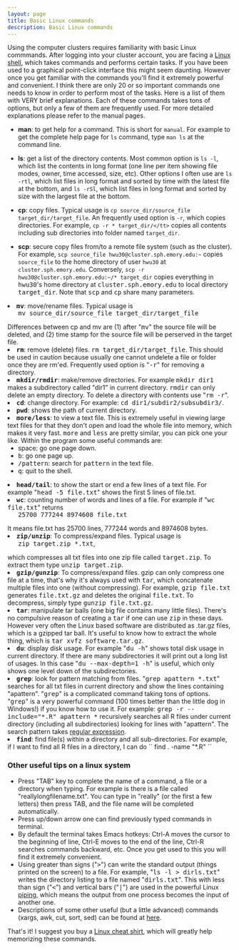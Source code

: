 ```yaml
---
layout: page
title: Basic Linux commands
description: Basic Linux commands
---
```


Using the computer clusters requires familiarity with basic Linux commmands. 
After logging into your cluster account, you are facing a 
<a href="http://en.wikipedia.org/wiki/Unix_shell">Linux shell</a>, 
which takes commands and performs certain tasks. 
If you have been used to a graphical point-click interface this might seem daunting.
However once you get familiar with the commands you'll find it
extremely powerful and convenient. I think there are only 
20 or so important commands one needs to know in order to perform
most of the tasks. Here is a list of them with VERY brief explanations.
Each of these commands takes tons of options, but only
a few of them are frequently used. For more detailed 
explanations please refer to the manual pages. 

- **man**: to get help for a command. This is short for `manual`.
For example to get the complete help page for `ls` command, type
`man ls` at the command line. 

- **ls**: get a list of the directory contents. Most common option is `ls -l`, which list the contents in long format 
(one line per item showing file modes, owner, time accessed, size, etc). 
Other options I often use are `ls -rtl`, which list files in 
long format and sorted by time 
with the latest file at the bottom, and `ls -rSl`, 
which list files in long format and sorted by size with the largest file at the bottom. 

- **cp**: copy files. Typical usage is 
`cp source_dir/source_file target_dir/target_file`.
An frequently used option is `-r`, which copies 
directories. For example, 
`cp -r * target_dir/</tt>` copies all contents including 
sub directories into folder named `target_dir`.


- **scp**: secure copy files from/to a remote file system (such as the cluster).
For example, 
``scp source_file hwu30@cluster.sph.emory.edu:~``
copies `source_file` to the home directory of user `hwu30` at 
`cluster.sph.emory.edu`. Conversely, 
``scp -r hwu30@cluster.sph.emory.edu:~/* target_dir``
copies everything in <tt>hwu30</tt>'s home directory at 
<tt>cluster.sph.emory.edu</tt> to local directory <tt>target_dir</tt>.
Note that <tt>scp</tt> and <tt>cp</tt> share many parameters.

<li><b><tt>mv</tt></b>: move/rename files. 
Typical usage is 
<ul><tt>mv source_dir/source_file target_dir/target_file</tt></ul>
Differences between cp and mv are (1) after "<tt>mv</tt>" the source file will 
be deleted, and (2) time stamp for the source file will be perserved 
in the target file.

<li><b><tt>rm</tt></b>: remove (delete) files. <tt>rm target_dir/target_file</tt>.
This should be used in caution because usually one cannot undelete a file or folder
once they are rm'ed. Frequently used option is "<tt>-r</tt>" for removing a directory. 

<li><b><tt>mkdir/rmdir</tt></b>: make/remove directories. For example 
<tt>mkdir dir1</tt> makes a subdirectory called "dir1" in current directory.
<tt>rmdir</tt> can only delete an empty directory. 
To delete a directory with contents use "<tt>rm -r</tt>".

<li><b><tt>cd</tt></b>: change directory. For example: <tt>cd dir1/subdir2/subsubdir3/</tt>.

<li><b><tt>pwd</tt></b>: shows the path of current directory.

<li><b><tt>more/less</tt></b>: to view a text file. This is extremely useful in viewing
large text files for that they don't open and load the whole file into memory,
which makes it very fast. <tt>more</tt> and <tt>less</tt> are pretty similar, 
you can pick one your like. Within the program some useful commands are:
<ul>
<li>space: go one page down.
<li><tt>b</tt>: go one page up.
<li><tt>/pattern</tt>: search for <tt>pattern</tt> in the text file.
<li><tt>q</tt>: quit to the shell.
</ul>


<li><b><tt>head/tail</tt></b>: to show the start or end a few lines of a text file. 
For example "<tt>head -5 file.txt</tt>" shows the first 5 lines of file.txt.

<li><b><tt>wc</tt></b>: counting number of words and lines of a file. 
For example if "<tt>wc file.txt</tt>" returns 
<ul><tt>25700  777244 8974608 file.txt</tt></ul>
It means file.txt has 25700 lines, 777244 words and 8974608 bytes.

<li><b><tt>zip/unzip</tt></b>: To compress/expand files. 
Typical usage is 
<ul><tt>zip target.zip *.txt</tt>,</ul> 
which compresses all txt files into one zip file called <tt>target.zip</tt>.
To extract them type <tt>unzip target.zip</tt>.

<li><b><tt>gzip/gunzip</tt></b>: To compress/expand files. 
gzip can only compress one file at a time, that's why 
it's always used with <tt>tar</tt>, which concatenate multiple files 
into one (without compressing). For example, 
<tt>gzip file.txt</tt> generates <tt>file.txt.gz</tt> and deletes 
the original <tt>file.txt</tt>. To decompress, simply
type <tt>gunzip file.txt.gz</tt>. 

<li><b><tt>tar</tt></b>: manipulate tar balls (one big file contains many little files).
There's no compulsive reason of creating a <tt>tar</tt> if one can use <tt>zip</tt>
in these days. However very often the Linux based software are distributed as .tar.gz
files, which is a gzipped tar ball. It's useful to know how to extract the whole thing,
which is <tt>tar xvfz software.tar.gz</tt>. 

<li><b><tt>du</tt></b>: display disk usage. For example 
"<tt>du -h</tt>" shows total disk usage in current directory. 
If there are many subdirectories it will print out a long list 
of usages. In this case "<tt>du --max-depth=1 -h</tt>"
is useful, which only shows one level down of the subdirectories.

<li><b><tt>grep</tt></b>: look for pattern matching from files. 
"<tt>grep apattern *.txt</tt>" searches for all txt files in current directory
and show the lines containing "apattern". 
"<tt>grep</tt>" is a complicated command taking tons of options. 
"<tt>grep</tt>" is a  very powerful command (100 times better than the little dog in Windows!)
if you know how to use it. For example:
<tt>grep -r --include="*.R" apattern *</tt> recursively searches all R files 
under current directory (including all subdirectories) looking for lines with "apattern". 
The search pattern takes 
<a href="http://en.wikipedia.org/wiki/Regular_expression">
regular expression</a>.

<li><b><tt>find</tt></b>: find file(s) within a directory and all sub-directories. For example, if I want to find all R files in a directory, I can do
``
find . -name "*.R"
``

</ol>


### Other useful tips on a linux system
<ul>
<li>Press "TAB" key to complete the name of a command, a file or a directory when typing. 
For example is there is a file called "reallylongfilename.txt". You can type in "really"
(or the first a few letters) then press TAB, and the file name will be completed automatically.
<li>Press up/down arrow one can find previously typed commands in terminal.
<li>By default the terminal takes Emacs hotkeys: Ctrl-A moves the cursor  to the beginning of line, 
Ctrl-E moves to the end of the line, Ctrl-R searches commands backward, etc. Once you get used to
this you will find it extremely convenient. 
<li>Using greater than signs ("<tt>></tt>") can write the standard output 
(things printed on the screen) to a file. 
For example, "<tt>ls -l > dirls.txt</tt>" writes the directory listing to
a file named "<tt>dirls.txt</tt>".
This with less than sign ("<tt><</tt>") and vertical bars ("<tt>|</tt>")
are used in the powerful Linux 
<a href="http://en.wikipedia.org/wiki/Redirection_(computing)#Piping">piping</a>,
which means the output from one process becomes the input of another one. 
<li>Descriptions of some other useful (but a little advanced) commands 
(xargs, awk, cut, sort, sed) can be found at 
<a href="http://lh3lh3.users.sourceforge.net/biounix.shtml">here</a>.
</ul>

That's it! I suggest you buy a 
<a href="http://www.thinkgeek.com/tshirts-apparel/xkcd/dabb/">
Linux cheat shirt</a>, which will greatly help memorizing these commands.
<p>


